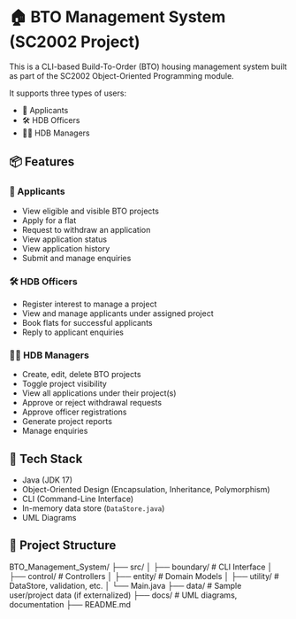 # 🏠 BTO Management System (SC2002 Project)

This is a CLI-based Build-To-Order (BTO) housing management system built as part of the SC2002 Object-Oriented Programming module.

It supports three types of users:
- 👤 Applicants
- 🛠️ HDB Officers
- 🧑‍💼 HDB Managers

## 📦 Features

### 👤 Applicants
- View eligible and visible BTO projects
- Apply for a flat
- Request to withdraw an application
- View application status
- View application history
- Submit and manage enquiries

### 🛠️ HDB Officers
- Register interest to manage a project
- View and manage applicants under assigned project
- Book flats for successful applicants
- Reply to applicant enquiries

### 🧑‍💼 HDB Managers
- Create, edit, delete BTO projects
- Toggle project visibility
- View all applications under their project(s)
- Approve or reject withdrawal requests
- Approve officer registrations
- Generate project reports
- Manage enquiries

## 🧱 Tech Stack

- Java (JDK 17)
- Object-Oriented Design (Encapsulation, Inheritance, Polymorphism)
- CLI (Command-Line Interface)
- In-memory data store (`DataStore.java`)
- UML Diagrams

## 📂 Project Structure
BTO_Management_System/ ├── src/ │ ├── boundary/ # CLI Interface │ ├── control/ # Controllers │ ├── entity/ # Domain Models │ ├── utility/ # DataStore, validation, etc. │ └── Main.java ├── data/ # Sample user/project data (if externalized) ├── docs/ # UML diagrams, documentation ├── README.md
